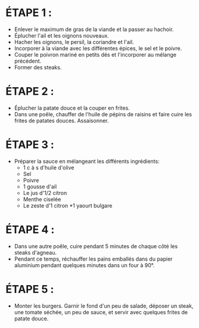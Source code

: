 ---
...
# ÉTAPE 1 :
* Enlever le maximum de gras de la viande et la passer au hachoir.
* Éplucher l'ail et les oignons nouveaux.
* Hacher les oignons, le persil, la coriandre et l'ail.
* Incorporer à la viande avec les différentes épices, le sel et le poivre.
* Couper le poivron mariné en petits dés et l'incorporer au mélange précédent.
* Former des steaks.

# ÉTAPE 2 :
* Éplucher la patate douce et la couper en frites.
* Dans une poêle, chauffer de l'huile de pépins de raisins et faire cuire les frites de patates douces. Assaisonner.

# ÉTAPE 3 :
* Préparer la sauce en mélangeant les différents ingrédients:
  * 1 c à s d'huile d'olive
  * Sel
  * Poivre
  * 1 gousse d'ail
  * Le jus d'1/2 citron
  * Menthe ciselée
  * Le zeste d'1 citron
  *1 yaourt bulgare


# ÉTAPE 4 :
* Dans une autre poêle, cuire pendant 5 minutes de chaque côté les steaks d'agneau.
* Pendant ce temps, réchauffer les pains emballés dans du papier aluminium pendant quelques minutes dans un four à 90°.

# ÉTAPE 5 :
* Monter les burgers. Garnir le fond d'un peu de salade, déposer un steak, une tomate séchée, un peu de sauce, et servir avec quelques frites de patate douce.